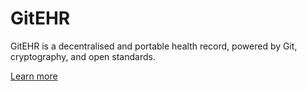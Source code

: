 # GitEHR

GitEHR is a decentralised and portable health record, powered by Git, cryptography, and open standards.

[Learn more](./introduction/index.md)